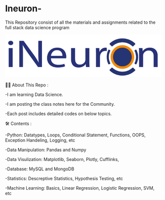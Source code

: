 # Ineuron-
This Repository consist  of all the materials and assignments related to the full stack data science program


![](https://github.com/BALAJIHARIDASAN/Ineuron-/blob/main/ineuron-logo.png)


👨‍💻 About This Repo :

-I am learning Data Science.

-I am posting the class notes here for the Community.

-Each post includes detailed codes on below topics.

🛠️ Contents :

-Python: Datatypes, Loops, Conditional Statement, Functions, OOPS, Exception Handeling, Logging, etc

-Data Manipulation: Pandas and Numpy

-Data Visulization: Matplotlib, Seaborn, Plotly, Cufflinks,

-Database: MySQL and MongoDB

-Statistics: Descreptive Statistics, Hypothesis Testing, etc

-Machine Learning: Basics, Linear Regression, Logistic Regression, SVM, etc


